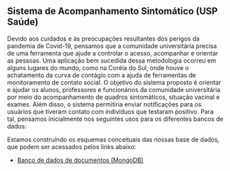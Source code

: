 Sistema de Acompanhamento Sintomático (USP Saúde)
--------
Devido aos cuidados e às preocupações resultantes dos perigos da pandemia de Covid-19, pensamos que a comunidade universitária precisa de uma ferramenta que ajude a controlar o acesso, acompanhar e orientar as pessoas. Uma aplicação bem sucedida dessa metodologia ocorreu em alguns lugares do mundo, como na Coréia do Sul, onde houve o achatamento da curva de contágio com a ajuda de ferramentas de monitoramento de contato social.
O objetivo do sistema proposto é orientar e ajudar os alunos, professores e funcionários da comunidade universitária por meio do acompanhamento de quadros sintomáticos, situação vacinal e exames. Além disso, o sistema permitiria enviar notificações para os usuários que tiveram contato com indivíduos que testaram positivo. Para tal, pensamos inicialmente nos seguintes usos para os diferentes bancos de dados:

Estamos construíndo os esquemas conceituais das nossas base de dados, que podem ser acessados pelos links abaixo:
- [Banco de dados de documentos (MongoDB)](https://lucid.app/lucidchart/939746f5-38e5-4a29-9721-b0783e184e40/edit?invitationId=inv_85e84339-061e-4765-ac10-c51ca6d9fffa)